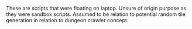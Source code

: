 These are scripts that were floating on laptop. Unsure of origin purpose as they were sandbox scripts. Assumed to be relation to potential random tile generation in relation to dungeon crawler concept.
